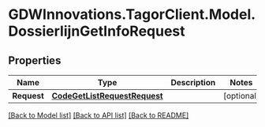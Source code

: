 # GDWInnovations.TagorClient.Model.DossierlijnGetInfoRequest

## Properties

Name | Type | Description | Notes
------------ | ------------- | ------------- | -------------
**Request** | [**CodeGetListRequestRequest**](CodeGetListRequestRequest.md) |  | [optional] 

[[Back to Model list]](../README.md#documentation-for-models) [[Back to API list]](../README.md#documentation-for-api-endpoints) [[Back to README]](../README.md)

